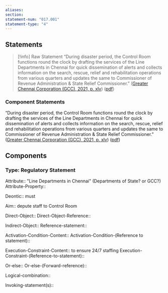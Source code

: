 ```yaml
---
aliases: 
section: 
statement-num: "017.001"
statement-type: "4"
---
```

## Statements 
> [!info] Raw Statement
> “During disaster period, the Control Room functions round the clock by drafting the services of the Line Departments in Chennai for quick dissemination of alerts and collects information on the search, rescue, relief and rehabilitation operations from various quarters and updates the same to Commissioner of Revenue Administration & State Relief Commissioner.” ([Greater Chennai Corporation (GCC), 2021, p. xlv](zotero://select/library/items/AZZSXLC8)) ([pdf](zotero://open-pdf/library/items/ZWDYK52D?page=45&annotation=BKVIWHPI)) 
> 

### Component Statements
“During disaster period, the Control Room functions round the clock by drafting the services of the Line Departments in Chennai for quick dissemination of alerts and collects information on the search, rescue, relief and rehabilitation operations from various quarters and updates the same to Commissioner of Revenue Administration & State Relief Commissioner.” ([Greater Chennai Corporation (GCC), 2021, p. xlv](zotero://select/library/items/AZZSXLC8)) ([pdf](zotero://open-pdf/library/items/ZWDYK52D?page=45&annotation=BKVIWHPI)) 
## Components
### Type: Regulatory Statement
Attribute:: "Line Departments in Chennai" (Departments of State? or GCC?)
Attribute-Property::

Deontic:: must 

Aim:: depute staff to Control Room

Direct-Object:: 
Direct-Object-Reference:: 

Indirect-Object::
	Reference-statement::

Activation-Condition-Content::
	Activation-Condition-(Reference to statement)::

Execution-Constraint-Content:: to ensure 24/7 staffing
	Execution-Constraint-(Reference-to-statement)::

Or-else::
	Or-else-(Forward-reference)::

Logical-combination::

Invoking-statement(s)::